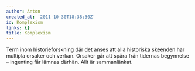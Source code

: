 ```yaml
---
author: Anton
created_at: '2011-10-30T18:38:30Z'
id: Komplexism
links: {}
title: Komplexism
---
```


Term inom historieforskning där det anses att alla historiska skeenden har multipla orsaker och
verkan. Orsaker går att spåra från tidernas begynnelse – ingenting får lämnas därhän. Allt är
sammanlänkat.
